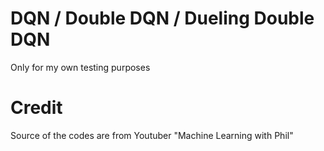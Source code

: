 # DQN / Double DQN / Dueling Double DQN
Only for my own testing purposes

# Credit
Source of the codes are from Youtuber "Machine Learning with Phil"
